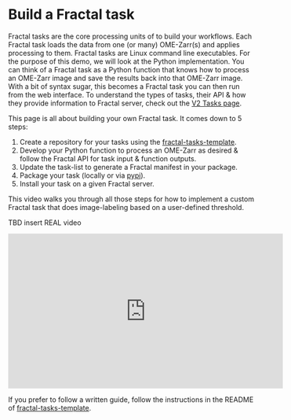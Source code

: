 # Build a Fractal task

Fractal tasks are the core processing units of to build your workflows. Each Fractal task loads the data from one (or many) OME-Zarr(s) and applies processing to them. Fractal tasks are Linux command line executables. For the purpose of this demo, we will look at the Python implementation. You can think of a Fractal task as a Python function that knows how to process an OME-Zarr image and save the results back into that OME-Zarr image. With a bit of syntax sugar, this becomes a Fractal task you can then run from the web interface. To understand the types of tasks, their API & how they provide information to Fractal server, check out the [V2 Tasks page](https://fractal-analytics-platform.github.io/version_2/tasks/). 

This page is all about building your own Fractal task. It comes down to 5 steps:
1. Create a repository for your tasks using the [fractal-tasks-template](https://github.com/fractal-analytics-platform/fractal-tasks-template).
2. Develop your Python function to process an OME-Zarr as desired & follow the Fractal API for task input & function outputs.
3. Update the task-list to generate a Fractal manifest in your package.
4. Package your task (locally or via [pypi](https://pypi.org/)).
5. Install your task on a given Fractal server.

This video walks you through all those steps for how to implement a custom Fractal task that does image-labeling based on a user-defined threshold.

TBD insert REAL video

<iframe width="560" height="315" src="https://www.youtube-nocookie.com/embed/mEDHh9Kkdmk" title="YouTube video player" frameborder="0" allow="accelerometer; autoplay; clipboard-write; encrypted-media; gyroscope; picture-in-picture; web-share" referrerpolicy="strict-origin-when-cross-origin" allowfullscreen></iframe>

<br/>

If you prefer to follow a written guide, follow the instructions in the README of [fractal-tasks-template](https://github.com/fractal-analytics-platform/fractal-tasks-template).
